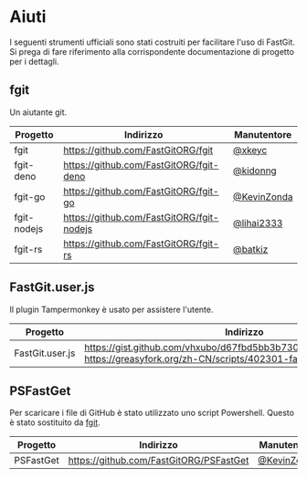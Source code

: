 # Aiuti

I seguenti strumenti ufficiali sono stati costruiti per facilitare l'uso di FastGit. Si prega di fare riferimento alla corrispondente documentazione di progetto per i dettagli.

## fgit

Un aiutante git.

| Progetto | Indirizzo | Manutentore |
| --- | ---- | ---------- |
| fgit | <https://github.com/FastGitORG/fgit> | [@xkeyc](https://github.com/xkeyC) |
| fgit-deno | <https://github.com/FastGitORG/fgit-deno> | [@kidonng](https://github.com/kidonng) |
| fgit-go | <https://github.com/FastGitORG/fgit-go> | [@KevinZonda](https://github.com/KevinZonda) |
| fgit-nodejs | <https://github.com/FastGitORG/fgit-nodejs> | [@lihai2333](https://github.com/lihai2333) |
| fgit-rs | <https://github.com/FastGitORG/fgit-rs> | [@batkiz](https://github.com/batkiz) |

## FastGit.user.js

Il plugin Tampermonkey è usato per assistere l'utente.

| Progetto | Indirizzo | Manutentore |
| --- | ---- | ---------- |
| FastGit.user.js | <https://gist.github.com/vhxubo/d67fbd5bb3b7308b2e3690ca58e12c12>, <https://greasyfork.org/zh-CN/scripts/402301-fastgit> | [@vhxubo](https://github.com/vhxubo) |

## PSFastGet

Per scaricare i file di GitHub è stato utilizzato uno script Powershell. Questo è stato sostituito da [fgit](#fgit).

| Progetto | Indirizzo | Manutentore |
| --- | ---- | ---------- |
| PSFastGet | <https://github.com/FastGitORG/PSFastGet> | [@KevinZonda](https://github.com/KevinZonda) |
